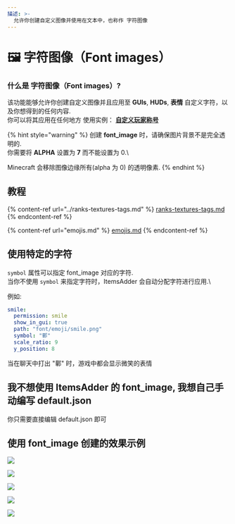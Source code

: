 ```yaml
---
描述: >-
  允许你创建自定义图像并使用在文本中，也称作 字符图像
---
```


# 🖼 字符图像（Font images）

### 什么是 字符图像（Font images）?

该功能能够允许你创建自定义图像并且应用至 **GUIs**, **HUDs**, **表情**  自定义字符，以及你想得到的任何内容.
<br>你可以将其应用在任何地方 使用实例： [ **自定义玩家称号**](../ranks-textures-tags.md) 

{% hint style="warning" %}
创建 **font\_image** 时，请确保图片背景不是完全透明的.\
你需要将 **ALPHA** 设置为 **7** 而不能设置为 0.\

Minecraft 会移除图像边缘所有(alpha 为 0) 的透明像素.
{% endhint %}

## 教程

{% content-ref url="../ranks-textures-tags.md" %}
[ranks-textures-tags.md](../ranks-textures-tags.md)
{% endcontent-ref %}

{% content-ref url="emojis.md" %}
[emojis.md](emojis.md)
{% endcontent-ref %}

## 使用特定的字符

`symbol` 属性可以指定 font_image 对应的字符.\
当你不使用 `symbol` 来指定字符时，ItemsAdder 会自动分配字符进行应用.\

例如:

```yaml
smile:
  permission: smile
  show_in_gui: true
  path: "font/emoji/smile.png"
  symbol: "鄿"
  scale_ratio: 9
  y_position: 8
```

当在聊天中打出 "鄿" 时，游戏中都会显示微笑的表情

## 我不想使用 ItemsAdder 的 font\_image, 我想自己手动编写 default.json

你只需要直接编辑 default.json 即可

## 使用 font\_image 创建的效果示例

![](<../../../.gitbook/assets/immagine (106).png>)

![](<../../../.gitbook/assets/image (27) (1) (1) (1) (1) (1) (1) (1) (2).png>)

![](<../../../.gitbook/assets/immagine (107).png>)

![](<../../../.gitbook/assets/immagine (108).png>)

![](<../../../.gitbook/assets/immagine (109).png>)
